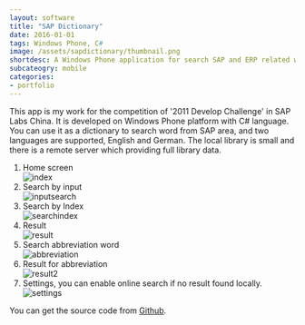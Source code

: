 ```yaml
---
layout: software
title: "SAP Dictionary"
date: 2016-01-01
tags: Windows Phone, C#
image: /assets/sapdictionary/thumbnail.png
shortdesc: A Windows Phone application for search SAP and ERP related word.
subcateogry: mobile
categories:
- portfolio
---
```


This app is my work for the competition of '2011 Develop Challenge' in SAP Labs China. It is developed on Windows Phone platform with C# language. You can use it as a dictionary to search word from SAP area, and two languages are supported, English and German. The local library is small and there is a remote server which providing full library data.

1. Home screen  
![index](/assets/sapdictionary/index.png "index")  
2. Search by input  
![inputsearch](/assets/sapdictionary/search.png "inputsearch")  
3. Search by Index  
![searchindex](/assets/sapdictionary/searchindex.png "searchindex")  
4. Result  
![result](/assets/sapdictionary/result.png "result")  
5. Search abbreviation word  
![abbreviation](/assets/sapdictionary/abbreviation.png "abbreviation")  
6. Result for abbreviation  
![result2](/assets/sapdictionary/result2.png "result2")  
7. Settings, you can enable online search if no result found locally.  
![settings](/assets/sapdictionary/settings.png "settings")

You can get the source code from [Github](https://github.com/jojozhuang/Projects/tree/master/SAPDictionary/Src "Source Code").

